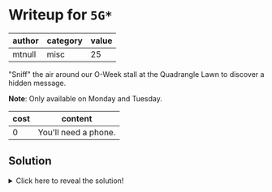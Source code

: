 # Writeup for `5G*`

| author | category | value |
|--------|----------|-------|
| mtnull |   misc   |   25  |

"Sniff" the air around our O-Week stall at the Quadrangle Lawn to discover a hidden message.

**Note**: Only available on Monday and Tuesday. 


| cost |       content        |
|------|----------------------|
|  0   | You'll need a phone. |

## Solution

<details>
<summary>Click here to reveal the solution!</summary>

### The Big Idea

Reading the name of a Wi-Fi hotspot network.

### Walkthrough

1. Visit our O-Week store on either Monday, Tuesday, Wednesday or Thursday.
2. Open your Wi-Fi settings on a Wi-Fi compatible device.
3. Find the name of our Wi-Fi hotspot network starting with "OWEEK".

### Flag(s)

- `OWEEK{o2.smelling.fresh}`

</details>
